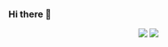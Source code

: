 ### Hi there 👋

<!--

Here are some ideas to get you started:

- 🔭 I’m currently working on ...
- 🌱 I’m currently learning ...
- 👯 I’m looking to collaborate on ...
- 🤔 I’m looking for help with ...
- 💬 Ask me about ...
- 📫 How to reach me: ...
- 😄 Pronouns: ...
- ⚡ Fun fact: ...
-->


<p align = "center">
  <img src = "https://github-readme-stats.vercel.app/api?username=SedimentaryRockStar&theme=tokyonight&count_private=true&line_height=20&show_icons=true&hide_rank=false">
  <img src = "https://github-readme-stats.vercel.app/api/top-langs/?username=SedimentaryRockStar&layout=compact&theme=tokyonight">
</p>

